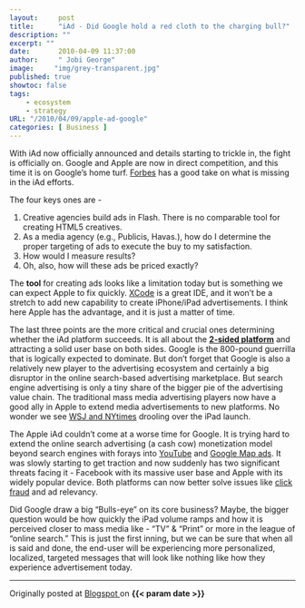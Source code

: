 ```yaml
---
layout:     post 
title:      "iAd - Did Google hold a red cloth to the charging bull?"
description: ""
excerpt: ""
date:       2010-04-09 11:37:00
author:     " Jobi George"
image:     "img/grey-transparent.jpg"
published: true
showtoc: false 
tags:
    - ecosystem
    - strategy
URL: "/2010/04/09/apple-ad-google"
categories: [ Business ]
---
```

With iAd now officially announced and details starting to trickle in, the fight is officially on. Google and Apple are now in direct competition, and this time it is on Google’s home turf. [Forbes](http://blogs.forbes.com/velocity/2010/04/09/googler-rips-apples-new-iad/?partner=yahootix) has a good take on what is missing in the iAd efforts.


The four keys ones are -

1. Creative agencies build ads in Flash. There is no comparable tool for creating HTML5 creatives.
2. As a media agency (e.g., Publicis, Havas.), how do I determine the proper targeting of ads to execute the buy to my satisfaction.
3. How would I measure results?
4. Oh, also, how will these ads be priced exactly?


The **tool** for creating ads looks like a limitation today but is something we can expect Apple to fix quickly. [XCode](http://developer.apple.com/technologies/tools/xcode.html) is a great IDE, and it won’t be a stretch to add new capability to create iPhone/iPad advertisements. I think here Apple has the advantage, and it is just a matter of time.

The last three points are the more critical and crucial ones determining whether the iAd platform succeeds. It is all about the **[2-sided platform](http://en.wikipedia.org/wiki/Two-sided_market)** and attracting a solid user base on both sides. Google is the 800-pound guerrilla that is logically expected to dominate. But don’t forget that Google is also a relatively new player to the advertising ecosystem and certainly a big disruptor in the online search-based advertising marketplace. But search engine advertising is only a tiny share of the bigger pie of the advertising value chain. The traditional mass media advertising players now have a good ally in Apple to extend media advertisements to new platforms. No wonder we see [WSJ and NYtimes](http://mossblog.allthingsd.com/20100405/mossberg-talks-ipad-on-the-charlie-rose-show/?reflink=ATD_yahoo_ticker) drooling over the iPad launch.

The Apple iAd couldn’t come at a worse time for Google. It is trying hard to extend the online search advertising (a cash cow) monetization model beyond search engines with forays into [YouTube](http://www.ecommerce-guide.com/solutions/advertising/article.php/3874701) and [Google Map ads](http://www.ecommerce-guide.com/solutions/advertising/article.php/3874701). It was slowly starting to get traction and now suddenly has two significant threats facing it - Facebook with its massive user base and Apple with its widely popular device. Both platforms can now better solve issues like [click fraud](http://www.bizreport.com/2010/04/reports_click_fraud_continues_to_be_a_growing_problem.html#) and ad relevancy.

Did Google draw a big “Bulls-eye” on its core business? Maybe, the bigger question would be how quickly the iPad volume ramps and how it is perceived closer to mass media like - “TV” & “Print” or more in the league of “online search.” This is just the first inning, but we can be sure that when all is said and done, the end-user will be experiencing more personalized, localized, targeted messages that will look like nothing like how they experience advertisement today.

_______________
Originally posted at [ Blogspot ](http://jobig.blogspot.com/2010/04/iad-did-google-hold-red-cloth-to.html ) on **{{< param date >}}**  



